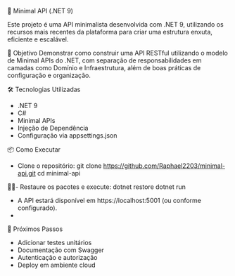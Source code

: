 🧱 Minimal API (.NET 9)

Este projeto é uma API minimalista desenvolvida com .NET 9, utilizando os recursos mais recentes da plataforma para criar uma estrutura enxuta, eficiente e escalável.

🚀 Objetivo
Demonstrar como construir uma API RESTful utilizando o modelo de Minimal APIs do .NET, com separação de responsabilidades em camadas como Domínio e Infraestrutura, além de boas práticas de configuração e organização.


🛠️ Tecnologias Utilizadas
- .NET 9
- C#
- Minimal APIs
- Injeção de Dependência
- Configuração via appsettings.json

📦 Como Executar

- Clone o repositório:
git clone https://github.com/Raphael2203/minimal-api.git
cd minimal-api

- Restaure os pacotes e execute:
dotnet restore
dotnet run

- A API estará disponível em https://localhost:5001 (ou conforme configurado).
- 
📌 Próximos Passos
- Adicionar testes unitários
- Documentação com Swagger
- Autenticação e autorização
- Deploy em ambiente cloud
